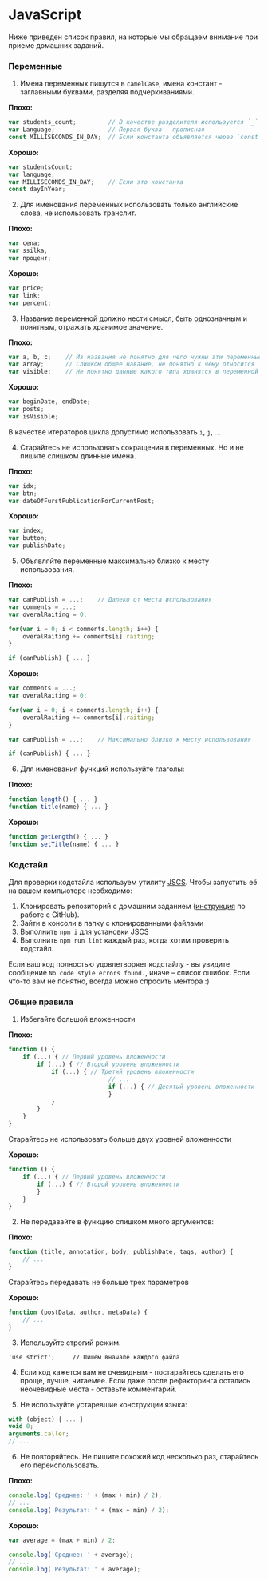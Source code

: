 # JavaScript
Ниже приведен список правил, на которые мы обращаем внимание при приеме домашних заданий.

### Переменные
1. Имена переменных пишутся в `camelCase`, имена констант - заглавными буквами, разделяя подчеркиваниями.
  
  __Плохо:__
  ``` javascript
  var students_count;         // В качестве разделителя используется `_`
  var Language;	              // Первая буква - прописная
  const MILLISECONDS_IN_DAY;  // Если константа объявляется через `const` пишем в `camelCase`
  ```

  __Хорошо:__
  ``` javascript
  var studentsCount;
  var language;
  var MILLISECONDS_IN_DAY;    // Если это константа
  const dayInYear;
  ```

2. Для именования переменных использовать только английские слова, не использовать транслит.
  
  __Плохо:__
  ``` javascript
  var cena;
  var ssilka;
  var процент;
  ```

  __Хорошо:__
  ``` javascript
  var price;
  var link;
  var percent;
  ```

3. Название переменной должно нести смысл, быть однозначным и понятным, отражать хранимое значение.
  
  __Плохо:__
  ``` javascript
  var a, b, c;    // Из названия не понятно для чего нужны эти переменные
  var array;      // Слишком общее навание, не понятно к чему относится
  var visible;    // Не понятно данные какого типа хранятся в переменной
  ```

  __Хорошо:__
  ``` javascript
  var beginDate, endDate;
  var posts;
  var isVisible;
  ```
  В качестве итераторов цикла допустимо использовать `i`, `j`, ...

4. Старайтесь не использовать сокращения в переменных. Но и не пишите слишком длинные имена.
  
  __Плохо:__
  ``` javascript
  var idx;
  var btn;
  var dateOfFurstPublicationForCurrentPost;
  ```

  __Хорошо:__
  ``` javascript
  var index;
  var button;
  var publishDate;
  ```

5. Объявляйте переменные максимально близко к месту использования.
  
  __Плохо:__
  ``` javascript
  var canPublish = ...;    // Далеко от места использования 
  var comments = ...;
  var overalRaiting = 0;

  for(var i = 0; i < comments.length; i++) { 
      overalRaiting += comments[i].raiting;
  }

  if (canPublish) { ... }
  ```

  __Хорошо:__
  ``` javascript
  var comments = ...;
  var overalRaiting = 0;

  for(var i = 0; i < comments.length; i++) { 
      overalRaiting += comments[i].raiting;
  }

  var canPublish = ...;    // Максимально близко к месту использования

  if (canPublish) { ... }
  ```
6. Для именования функций используйте глаголы:
  
  __Плохо:__
  ``` javascript
  function length() { ... }
  function title(name) { ... }
  ```

  __Хорошо:__
  ``` javascript
  function getLength() { ... }
  function setTitle(name) { ... }
  ```

### Кодстайл
Для проверки кодстайла используем утилиту [JSCS](https://github.com/jscs-dev/node-jscs). Чтобы запустить её на вашем компьютере
необходимо:
  1. Клонировать репозиторий с домашним заданием ([инструкция](https://github.com/urfu-2015/guides/blob/master/how-to-pull-request.md) по работе с GitHub).
  2. Зайти в консоли в папку с клонированными файлами
  3. Выполнить `npm i` для установки JSCS
  4. Выполнить `npm run lint` каждый раз, когда хотим проверить кодстайл.

Если ваш код полностью удовлетворяет кодстайлу - вы увидите сообщение `No code style errors found.`, иначе – список ошибок.
Если что-то вам не понятно, всегда можно спросить ментора :)

### Общие правила
1. Избегайте большой вложенности
  
  __Плохо:__
  ``` javascript
  function () {
      if (...) { // Первый уровень вложенности
          if (...) { // Второй уровень вложенности
              if (...) { // Третий уровень вложенности
                              // ...
                              if (...) { // Десятый уровень вложенности
                              }
              }
          }
      }
  }
  ```
  
  Старайтесь не использовать больше двух уровней вложенности
  
  __Хорошо:__
  ``` javascript
  function () {
      if (...) { // Первый уровень вложенности
          if (...) { // Второй уровень вложенности
          }
      }
  }
  ```
2. Не передавайте в функцию слишком много аргументов:
  
  __Плохо:__
  ``` javascript
  function (title, annotation, body, publishDate, tags, author) {
      // ...
  }
  ```
  
  Старайтесь передавать не больше трех параметров
  
  __Хорошо:__
  ``` javascript
  function (postData, author, metaData) {
      // ...
  }
  ```
3. Используйте строгий режим.

  ```
  'use strict';     // Пишем вначале каждого файла
  ```
4. Если код кажется вам не очевидным - постарайтесь сделать его проще, лучше, читаемее. 
  Если даже после рефакторинга остались неочевидные места - оставьте комментарий.

5. Не используйте устаревшие конструкции языка:
  ``` javascript
  with (object) { ... }
  void 0;
  arguments.caller;
  // ...
  ```

6. Не повторяйтесь. Не пишите похожий код несколько раз, старайтесь его переиспользовать.

  __Плохо:__
  ``` javascript
  console.log('Среднее: ' + (max + min) / 2);
  // ...
  console.log('Результат: ' + (max + min) / 2);
  ```
  
  __Хорошо:__
  ``` javascript
  var average = (max + min) / 2;

  console.log('Среднее: ' + average);
  // ...
  console.log('Результат: ' + average);
  ```
